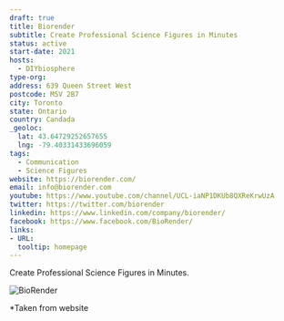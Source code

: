 ```yaml
---
draft: true
title: Biorender
subtitle: Create Professional Science Figures in Minutes
status: active
start-date: 2021
hosts:
  - DIYbiosphere
type-org:
address: 639 Queen Street West
postcode: M5V 2B7
city: Toronto
state: Ontario
country: Candada
_geoloc:
  lat: 43.64729252657655
  lng: -79.40331433696059
tags:
  - Communication
  - Science Figures
website: https://biorender.com/
email: info@biorender.com
youtube: https://www.youtube.com/channel/UCL-iaNP1DKUb8QXReKrwUzA
twitter: https://twitter.com/biorender
linkedin: https://www.linkedin.com/company/biorender/
facebook: https://www.facebook.com/BioRender/
links:
- URL:
  tooltip: homepage
---
```


Create Professional Science Figures in Minutes.

<img src="https://sphere.diybio.org/other/biorender/biorender.jpg" class="ui image fluid small-padded" alt="BioRender" />


*Taken from website
